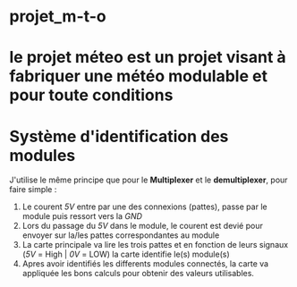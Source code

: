 # projet_m-t-o
# le projet méteo est un projet visant à fabriquer une météo modulable et pour toute conditions  

# Système d'identification des modules

J'utilise le même principe que pour le **Multiplexer** et le **demultiplexer**, pour faire simple :

1. Le courent _5V_ entre par une des connexions (pattes), passe par le module puis ressort vers la _GND_
2. Lors du passage du _5V_ dans le module, le courent est devié pour envoyer sur la/les pattes correspondantes au module
3. La carte principale va lire les trois pattes et en fonction de leurs signaux (_5V_ = High | _0V_ = LOW) la carte identifie le(s) module(s)
4. Apres avoir identifiés les differents modules connectés, la carte va appliquée les bons calculs pour obtenir des valeurs utilisables.
